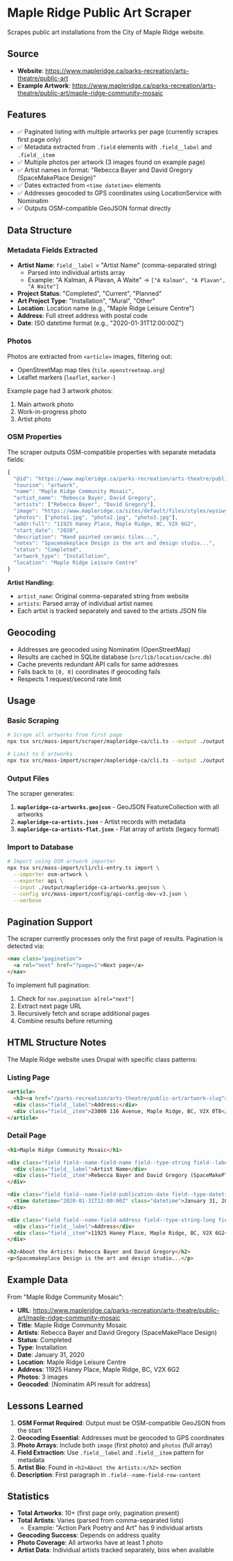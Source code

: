 # Maple Ridge Public Art Scraper

Scrapes public art installations from the City of Maple Ridge website.

## Source

- **Website**: https://www.mapleridge.ca/parks-recreation/arts-theatre/public-art
- **Example Artwork**: https://www.mapleridge.ca/parks-recreation/arts-theatre/public-art/maple-ridge-community-mosaic

## Features

- ✅ Paginated listing with multiple artworks per page (currently scrapes first page only)
- ✅ Metadata extracted from `.field` elements with `.field__label` and `.field__item`
- ✅ Multiple photos per artwork (3 images found on example page)
- ✅ Artist names in format: "Rebecca Bayer and David Gregory (SpaceMakePlace Design)"
- ✅ Dates extracted from `<time datetime>` elements
- ✅ Addresses geocoded to GPS coordinates using LocationService with Nominatim
- ✅ Outputs OSM-compatible GeoJSON format directly

## Data Structure

### Metadata Fields Extracted

- **Artist Name**: `field__label` = "Artist Name" (comma-separated string)
  - Parsed into individual artists array
  - Example: "A Kalman, A Plavan, A Waite" → `["A Kalman", "A Plavan", "A Waite"]`
- **Project Status**: "Completed", "Current", "Planned"
- **Art Project Type**: "Installation", "Mural", "Other"
- **Location**: Location name (e.g., "Maple Ridge Leisure Centre")
- **Address**: Full street address with postal code
- **Date**: ISO datetime format (e.g., "2020-01-31T12:00:00Z")

### Photos

Photos are extracted from `<article>` images, filtering out:
- OpenStreetMap map tiles (`tile.openstreetmap.org`)
- Leaflet markers (`leaflet`, `marker-`)

Example page had 3 artwork photos:
1. Main artwork photo
2. Work-in-progress photo
3. Artist photo

### OSM Properties

The scraper outputs OSM-compatible properties with separate metadata fields:

```typescript
{
  "@id": "https://www.mapleridge.ca/parks-recreation/arts-theatre/public-art/maple-ridge-community-mosaic",
  "tourism": "artwork",
  "name": "Maple Ridge Community Mosaic",
  "artist_name": "Rebecca Bayer, David Gregory",
  "artists": ["Rebecca Bayer", "David Gregory"],
  "image": "https://www.mapleridge.ca/sites/default/files/styles/wysiwyg_image/public/2024-08/02%20Z1b%20DSC_1282_Website_Default_%28All_Uses%29%28Original_Resolution%29_6000x3374.JPG?itok=4adBInp3",
  "photos": ["photo1.jpg", "photo2.jpg", "photo3.jpg"],
  "addr:full": "11925 Haney Place, Maple Ridge, BC, V2X 6G2",
  "start_date": "2020",
  "description": "Hand painted ceramic tiles...",
  "notes": "Spacemakeplace Design is the art and design studio...",
  "status": "Completed",
  "artwork_type": "Installation",
  "location": "Maple Ridge Leisure Centre"
}
```

**Artist Handling:**
- `artist_name`: Original comma-separated string from website
- `artists`: Parsed array of individual artist names
- Each artist is tracked separately and saved to the artists JSON file

## Geocoding

- Addresses are geocoded using Nominatim (OpenStreetMap)
- Results are cached in SQLite database (`src/lib/location/cache.db`)
- Cache prevents redundant API calls for same addresses
- Falls back to `[0, 0]` coordinates if geocoding fails
- Respects 1 request/second rate limit

## Usage

### Basic Scraping

```bash
# Scrape all artworks from first page
npx tsx src/mass-import/scraper/mapleridge-ca/cli.ts --output ./output --verbose

# Limit to 5 artworks
npx tsx src/mass-import/scraper/mapleridge-ca/cli.ts --output ./output --limit 5 --verbose
```

### Output Files

The scraper generates:

1. **`mapleridge-ca-artworks.geojson`** - GeoJSON FeatureCollection with all artworks
2. **`mapleridge-ca-artists.json`** - Artist records with metadata
3. **`mapleridge-ca-artists-flat.json`** - Flat array of artists (legacy format)

### Import to Database

```bash
# Import using OSM artwork importer
npx tsx src/mass-import/cli/cli-entry.ts import \
  --importer osm-artwork \
  --exporter api \
  --input ./output/mapleridge-ca-artworks.geojson \
  --config src/mass-import/config/api-config-dev-v3.json \
  --verbose
```

## Pagination Support

The scraper currently processes only the first page of results. Pagination is detected via:

```html
<nav class="pagination">
  <a rel="next" href="?page=1">Next page</a>
</nav>
```

To implement full pagination:
1. Check for `nav.pagination a[rel="next"]`
2. Extract next page URL
3. Recursively fetch and scrape additional pages
4. Combine results before returning

## HTML Structure Notes

The Maple Ridge website uses Drupal with specific class patterns:

### Listing Page
```html
<article>
  <h3><a href="/parks-recreation/arts-theatre/public-art/artwork-slug">Artwork Title</a></h3>
  <div class="field__label">Address:</div>
  <div class="field__item">23000 116 Avenue, Maple Ridge, BC, V2X 0T8</div>
</article>
```

### Detail Page
```html
<h1>Maple Ridge Community Mosaic</h1>

<div class="field field--name-field-name field--type-string field--label-inline">
  <div class="field__label">Artist Name</div>
  <div class="field__item">Rebecca Bayer and David Gregory (SpaceMakePlace Design)</div>
</div>

<div class="field field--name-field-publication-date field--type-datetime field--label-hidden field__item">
  <time datetime="2020-01-31T12:00:00Z" class="datetime">January 31, 2020</time>
</div>

<div class="field field--name-field-address field--type-string-long field--label-inline">
  <div class="field__label">Address</div>
  <div class="field__item">11925 Haney Place, Maple Ridge, BC, V2X 6G2</div>
</div>

<h2>About the Artists: Rebecca Bayer and David Gregory</h2>
<p>Spacemakeplace Design is the art and design studio...</p>
```

## Example Data

From "Maple Ridge Community Mosaic":

- **URL**: https://www.mapleridge.ca/parks-recreation/arts-theatre/public-art/maple-ridge-community-mosaic
- **Title**: Maple Ridge Community Mosaic
- **Artists**: Rebecca Bayer and David Gregory (SpaceMakePlace Design)
- **Status**: Completed
- **Type**: Installation
- **Date**: January 31, 2020
- **Location**: Maple Ridge Leisure Centre
- **Address**: 11925 Haney Place, Maple Ridge, BC, V2X 6G2
- **Photos**: 3 images
- **Geocoded**: [Nominatim API result for address]

## Lessons Learned

1. **OSM Format Required**: Output must be OSM-compatible GeoJSON from the start
2. **Geocoding Essential**: Addresses must be geocoded to GPS coordinates
3. **Photo Arrays**: Include both `image` (first photo) and `photos` (full array)
4. **Field Extraction**: Use `.field__label` and `.field__item` pattern for metadata
5. **Artist Bio**: Found in `<h2>About the Artists:</h2>` section
6. **Description**: First paragraph in `.field--name-field-row-content`

## Statistics

- **Total Artworks**: 10+ (first page only, pagination present)
- **Total Artists**: Varies (parsed from comma-separated lists)
  - Example: "Action Park Poetry and Art" has 9 individual artists
- **Geocoding Success**: Depends on address quality
- **Photo Coverage**: All artworks have at least 1 photo
- **Artist Data**: Individual artists tracked separately, bios when available
